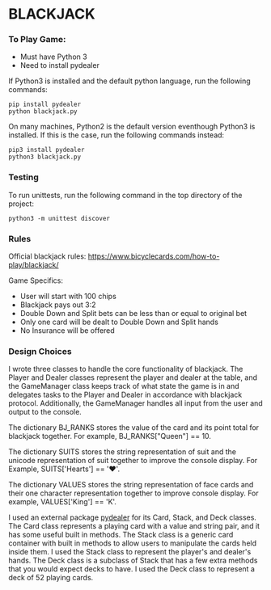 
# BLACKJACK

### To Play Game:
* Must have Python 3
* Need to install pydealer

If Python3 is installed and the default python language, run 
the following commands:
```Unix
pip install pydealer
python blackjack.py
```
On many machines, Python2 is the default version eventhough Python3 is installed. 
If this is the case, run the following commands instead: 
```Unix
pip3 install pydealer
python3 blackjack.py
```

### Testing
To run unittests, run the following command in the top directory of the 
project:
```Unix
python3 -m unittest discover
```

### Rules 
Official blackjack rules: https://www.bicyclecards.com/how-to-play/blackjack/

Game Specifics:
* User will start with 100 chips
* Blackjack pays out 3:2
* Double Down and Split bets can be less than or equal to original bet
* Only one card will be dealt to Double Down and Split hands 
* No Insurance will be offered

### Design Choices
I wrote three classes to handle the core functionality of blackjack.
The Player and Dealer classes represent the player and dealer at the 
table, and the  GameManager class keeps track of what state the game 
is in and delegates tasks to the Player and Dealer in accordance with
blackjack protocol. Additionally, the GameManager handles all input from
the user and output to the console. 

The dictionary BJ_RANKS stores the value of the card and its point total 
for blackjack together. For example, BJ_RANKS["Queen"] == 10. 

The dictionary SUITS stores the string representation of suit and the 
unicode representation of suit together to improve the console display. 
For Example, SUITS['Hearts'] == '♥'.

The dictionary VALUES stores the string representation of face cards and
their one character representation together to improve console display.
For example, VALUES['King'] == 'K'. 

I used an external package [pydealer](https://pydealer.readthedocs.io/en/latest/code.html) for its Card, Stack, and Deck classes.
The Card class represents a playing card with a value and string pair, and 
it has some useful built in methods. The Stack class is a generic card 
container with built in methods to allow users to manipulate the cards held 
inside them. I used the Stack class to represent the player's and dealer's
hands. The Deck class is a subclass of Stack that has a few extra methods 
that you would expect decks to have. I used the Deck class to represent a 
deck of 52 playing cards.
